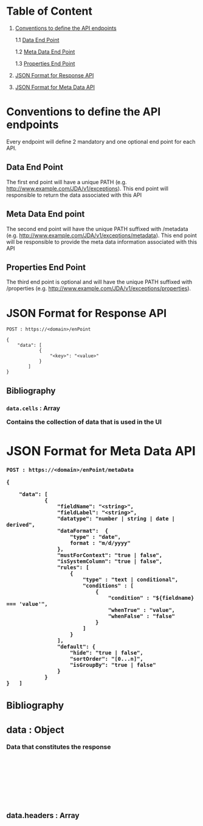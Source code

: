 # Table of Content
1. [Conventions to define the API endpoints](#Conventions-to-define-the-API-endpoints)
    
    1.1 [Data End Point](#Data-End-Point)
    
    1.2 [Meta Data End Point](#Meta-Data-End-Point)

    1.3 [Properties End Point](#Properties-End-Point)


2. [JSON Format for Response API](#Json-Format-For-Response-Api)
2. [JSON Format for Meta Data API](#json-format-for-meta-data-api)

# Conventions to define the API endpoints
Every endpoint will define 2 mandatory and one optional end point for each API.

## Data End Point
The first end point will have a unique PATH (e.g. http://www.example.com/JDA/v1/exceptions). This end point will responsible to return the data associated with this API
    
## Meta Data End point
The second end point will have the unique PATH suffixed with /metadata (e.g. http://www.example.com/JDA/v1/exceptions/metadata). This end point will be responsible to provide the meta data information associated with this API

## Properties End Point    
The third end point is optional and will have the unique PATH suffixed with /properties (e.g. http://www.example.com/JDA/v1/exceptions/properties).

# JSON Format for Response API

    POST : https://<domain>/enPoint

```
{
    "data": [
            {
                "<key>": "<value>"
            }
        ]
}
```

## Bibliography

### `data.cells` : Array<Object>

Contains the collection of data that is used in the UI



# JSON Format for Meta Data API

    POST : https://<domain>/enPoint/metaData

```
{
    
    "data": [
            {
                "fieldName": "<string>",
                "fieldLabel": "<string>",
                "datatype": "number | string | date | derived",
                "dataFormat":  {
                    "type" : "date",
                    format : "m/d/yyyy"
                },
                "mustForContext": "true | false",
                "isSystemColumn": "true | false",
                "rules": [
                    {
                        "type" : "text | conditional",
                        "conditions" : [
                            {
                                "condition" : "${fieldname} === 'value'",
                                "whenTrue" : "value",
                                "whenFalse" : "false"
                            }
                        ]
                    }
                ],
                "default": {
                    "hide": "true | false",
                    "sortOrder": "[0...n]",
                    "isGroupBy": "true | false"
                }
            }
}   ]
```

## Bibliography

## data : Object

Data that constitutes the response

### data.headers : Array<Object>

Collection of Metadata. This data defines what is available for the UI to process.

#### `data.headers.fieldName` : string

Unique name for the field name

    1. This field name can link to a key in the cells data.
    2. The value for this will be used as a reference to evaluate any calculations or derivations


#### `data.headers.fieldLabel` : string

Label that will be used in the UI.

#### `data.headers.datatype` : string

defines the type of the data that this field will carry

    Can have either of the following values
    ======================================================================
    number : Type is number and will be treated as a number. Will have format for decimal points
    string : Type of the data is string
    date : data type is string, date format will be applicable on this.
    derived : The value for this column is not available but will be derived by using the rules.


#### data.headers.dataFormat : Object

Defines the format expression that should be used to format the values for the field

##### `data.headers.dataFormat.type` : string

Defines the type of formatting to be done on the

     Can have either of the following values
    ======================================================================
    date : Value provided will be used a date format
    prefixText : Value provided will be prefixed to the data
    suffixText : Value provided will be suffixed to the data
    bgColor : Value provided will be used as a background color
    fontColor : Value provided will be used as a font color
    prefixIcon :  Icon provided will be prefixed to the data (SVG format)
    suffixIcon :  Icon provided will be suffixed to the data (SVG format)

##### `data.headers.dataFormat.format` : string

Defines the format that is to be used e.g. for date "mm/dd/yyyy"

#### `data.headers.mustForContext` : boolean

Defines if the data for this field is to be used in the context

#### `data.headers.isSystemColumn` : boolean

Defines that this is a system column and will never be shown on the UI

#### `data.headers.rules` : Array<Object>

Defines the rules that are applied to get the resultant value for the field

#### `data.headers.rules[n].type` : string

Defines type of the rule

    Can have either of the following values
    ======================================================================
    text : should comply to the JS literal template. example \` ${product} is simple\`;
    conditional : defines a series of conditions. based on which a particular value is evaluated

#### `data.headers.rules[n].conditions` : Array<Object>

Defines a set of conditions based on which the content will be decided

#### `data.headers.rules[n].conditions.evaluate` : string,

Defines an evaluation expressions
Example
`${filrate} == 100`
in the above example `filrate` is a fieldname and will have to be wrapped between "\${" and "}"

#### `data.headers.rules[n].conditions.whenTrue` : string | Array<Object>

Defines if the value that should be used when the condition expression evaluates to true

#### `data.headers.rules[n].conditions.whenFalse` : string | Array<Object>

Defines if the value that should be used when the condition expression evaluates to false

#### `data.headers.default` : Object

Defines the defaults that the UI will have to set for this field

#### `data.headers.default.hide` : boolean

Define if this field is to be hidden on the UI

#### `data.headers.default.sortOrder` : number

Define a sequence number that defines the relative order of this field

#### `data.headers.default.isGroupBy` : boolean

Define if the grouping should be performed based on this field

# 
